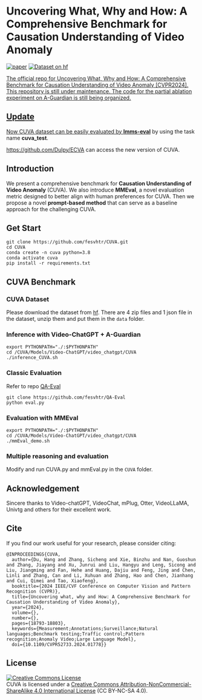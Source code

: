 # Uncovering What, Why and How: A Comprehensive Benchmark for Causation Understanding of Video Anomaly
[![paper](https://img.shields.io/badge/cs.AI-2405.00181-b31b1b?logo=arxiv&logoColor=red)](https://arxiv.org/abs/2405.00181)   <a href="https://huggingface.co/datasets/fesvhtr/CUVA"><img src="https://huggingface.co/datasets/huggingface/badges/raw/main/dataset-on-hf-md-dark.svg" alt="Dataset on hf">  

The official repo for Uncovering What, Why and How: A Comprehensive Benchmark for Causation Understanding of Video Anomaly [CVPR2024].  
This repository is still under maintenance. The code for the partial ablation experiment on A-Guardian is still being organized.  

## Update  
Now CUVA dataset can be easily evaluated by [**lmms-eval**](https://github.com/EvolvingLMMs-Lab/lmms-eval) by using the task name **cuva_test**.

https://github.com/Dulpy/ECVA can access the new version of CUVA.

## Introduction
We present a comprehensive benchmark for **Causation Understanding of Video Anomaly** (CUVA). 
We also introduce **MMEval**, a novel evaluation metric designed to better align with human preferences for CUVA.
Then we propose a novel **prompt-based method** that can serve as a baseline approach for the challenging CUVA.
## Get Start
```
git clone https://github.com/fesvhtr/CUVA.git
cd CUVA
conda create -n cuva python=3.8
conda activate cuva
pip install -r requirements.txt
```
## CUVA Benchmark
### CUVA Dataset
Please download the dataset from [hf](https://huggingface.co/datasets/fesvhtr/CUVA). There are 4 zip files and 1 json file in the dataset, unzip them and put them in the `data` folder.  

### Inference with Video-ChatGPT + A-Guardian
```
export PYTHONPATH="./:$PYTHONPATH"
cd /CUVA/Models/Video-ChatGPT/video_chatgpt/CUVA
./inference_CUVA.sh
```
### Classic Evaluation
Refer to repo [QA-Eval](https://github.com/fesvhtr/QA-Eval.git)
```
git clone https://github.com/fesvhtr/QA-Eval
python eval.py
```
### Evaluation with MMEval 
```
export PYTHONPATH="./:$PYTHONPATH"
cd /CUVA/Models/Video-ChatGPT/video_chatgpt/CUVA
./mmEval_demo.sh
```
### Multiple reasoning and evaluation
Modify and run CUVA.py and mmEval.py in the `CUVA` folder.
## Acknowledgement
Sincere thanks to Video-chatGPT, VideoChat, mPlug, Otter, VideoLLaMA, Univtg and others for their excellent work.
## Cite
If you find our work useful for your research, please consider citing:
```
@INPROCEEDINGS{CUVA,
  author={Du, Hang and Zhang, Sicheng and Xie, Binzhu and Nan, Guoshun and Zhang, Jiayang and Xu, Junrui and Liu, Hangyu and Leng, Sicong and Liu, Jiangming and Fan, Hehe and Huang, Dajiu and Feng, Jing and Chen, Linli and Zhang, Can and Li, Xuhuan and Zhang, Hao and Chen, Jianhang and Cui, Qimei and Tao, Xiaofeng},
  booktitle={2024 IEEE/CVF Conference on Computer Vision and Pattern Recognition (CVPR)}, 
  title={Uncovering what, why and How: A Comprehensive Benchmark for Causation Understanding of Video Anomaly}, 
  year={2024},
  volume={},
  number={},
  pages={18793-18803},
  keywords={Measurement;Annotations;Surveillance;Natural languages;Benchmark testing;Traffic control;Pattern recognition;Anomaly Video;Large Language Model},
  doi={10.1109/CVPR52733.2024.01778}}

```
## License
<a rel="license" href="http://creativecommons.org/licenses/by-nc-sa/4.0/"><img alt="Creative Commons License" style="border-width:0" src="https://i.creativecommons.org/l/by-nc-sa/4.0/80x15.png" /></a>  
CUVA is licensed under a [Creative Commons Attribution-NonCommercial-ShareAlike 4.0 International License](https://creativecommons.org/licenses/by-nc-sa/4.0/) (CC BY-NC-SA 4.0).
